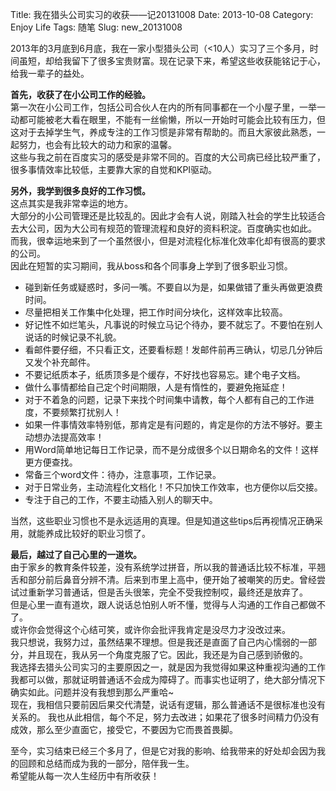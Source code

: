 Title: 我在猎头公司实习的收获——记20131008
Date: 2013-10-08
Category: Enjoy Life
Tags: 随笔
Slug: new_20131008


2013年的3月底到6月底，我在一家小型猎头公司（<10人）实习了三个多月，时间虽短，却给我留下了很多宝贵财富。现在记录下来，希望这些收获能铭记于心，给我一辈子的益处。

**首先，收获了在小公司工作的经验。**  
第一次在小公司工作，包括公司合伙人在内的所有同事都在一个小屋子里，一举一动都可能被老大看在眼里，不能有一丝偷懒，所以一开始时可能会比较有压力，但这对于去掉学生气，养成专注的工作习惯是非常有帮助的。而且大家彼此熟悉，一起努力，也会有比较大的动力和家的温馨。  
这些与我之前在百度实习的感受是非常不同的。百度的大公司病已经比较严重了，很多事情效率比较低，主要靠大家的自觉和KPI驱动。

**另外，我学到很多良好的工作习惯。**  
这点其实是我非常幸运的地方。  
大部分的小公司管理还是比较乱的。因此才会有人说，刚踏入社会的学生比较适合去大公司，因为大公司有规范的管理流程和良好的资料积淀。百度确实也如此。  
而我，很幸运地来到了一个虽然很小，但是对流程化标准化效率化却有很高的要求的公司。  
因此在短暂的实习期间，我从boss和各个同事身上学到了很多职业习惯。

+ 碰到新任务或疑惑时，多问一嘴。不要自以为是，如果做错了重头再做更浪费时间。  
+ 尽量把相关工作集中化处理，把工作时间分块化，这样效率比较高。  
+ 好记性不如烂笔头，凡事说的时候立马记个待办，要不就忘了。不要怕在别人说话的时候记录不礼貌。  
+ 看邮件要仔细，不只看正文，还要看标题！发邮件前再三确认，切忌几分钟后又发个补充邮件。  
+ 不要记纸质本子，纸质顶多是个缓存，不好找也容易忘。建个电子文档。  
+ 做什么事情都给自己定个时间期限，人是有惰性的，要避免拖延症！  
+ 对于不着急的问题，记录下来找个时间集中请教，每个人都有自己的工作进度，不要频繁打扰别人！  
+ 如果一件事情效率特别低，那肯定是有问题的，肯定是你的方法不够好。要主动想办法提高效率！  
+ 用Word简单地记每日工作记录，而不是分成很多个以日期命名的文件！这样更方便查找。  
+ 常备三个word文件：待办，注意事项，工作记录。  
+ 对于日常业务，主动流程化文档化！不只加快工作效率，也方便你以后交接。  
+ 专注于自己的工作，不要主动插入别人的聊天中。  

当然，这些职业习惯也不是永远适用的真理。但是知道这些tips后再视情况正确采用，就能养成比较好的职业习惯了。

**最后，越过了自己心里的一道坎。**  
由于家乡的教育条件较差，没有系统学过拼音，所以我的普通话比较不标准，平翘舌和部分前后鼻音分辨不清。后来到市里上高中，便开始了被嘲笑的历史。曾经尝试过重新学习普通话，但是舌头很笨，完全不受我控制哎，最终还是放弃了。  
但是心里一直有道坎，跟人说话总怕别人听不懂，觉得与人沟通的工作自己都做不了。  
或许你会觉得这个心结可笑，或许你会批评我肯定是没尽力才没改过来。  
我只想说，我努力过，虽然结果不理想。但是我还是直面了自己内心懦弱的一部分，并且现在，我从另一个角度克服了它。因此，我还是为自己感到骄傲的。  
我选择去猎头公司实习的主要原因之一，就是因为我觉得如果这种重视沟通的工作我都可以做，那就证明普通话不会成为障碍了。而事实也证明了，绝大部分情况下确实如此。问题并没有我想到那么严重哈~  
现在，我相信只要前因后果交代清楚，说话有逻辑，那么普通话不是很标准也没有关系的。
我也从此相信，每个不足，努力去改进；如果花了很多时间精力仍没有成效，那么至少直面它，接受它，不要因为它而畏首畏脚。


至今，实习结束已经三个多月了，但是它对我的影响、给我带来的好处却会因为我的回顾和总结而成为我的一部分，陪伴我一生。  
希望能从每一次人生经历中有所收获！
